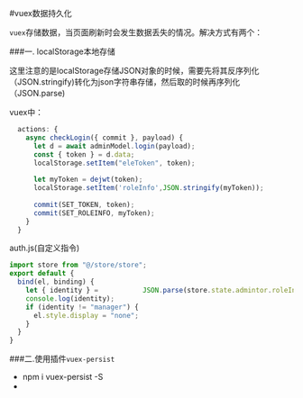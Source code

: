 #vuex数据持久化

`vuex`存储数据，当页面刷新时会发生数据丢失的情况。解决方式有两个：

###一. localStorage本地存储

这里注意的是localStorage存储JSON对象的时候，需要先将其反序列化（JSON.stringify)转化为json字符串存储，然后取的时候再序列化（JSON.parse)

vuex中：

```javascript
  actions: {
    async checkLogin({ commit }, payload) {
      let d = await adminModel.login(payload);
      const { token } = d.data;
      localStorage.setItem("eleToken", token);
        
      let myToken = dejwt(token);
      localStorage.setItem('roleInfo',JSON.stringify(myToken));
  
      commit(SET_TOKEN, token);
      commit(SET_ROLEINFO, myToken);
    }
  }
```

auth.js(自定义指令)

```javascript
import store from "@/store/store";
export default {
  bind(el, binding) {
    let { identity } =           JSON.parse(store.state.admintor.roleInfo);
    console.log(identity);
    if (identity != "manager") {
      el.style.display = "none";
    }
  }
}
```

###二.使用插件`vuex-persist`

* npm i vuex-persist -S
* 